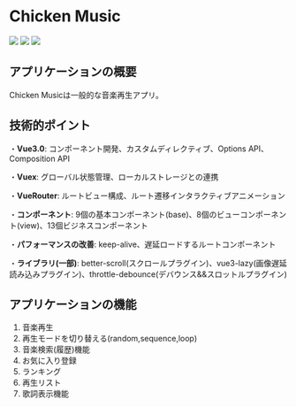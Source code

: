 # Chicken Music


![](https://img.shields.io/badge/<vue>-<3.0.0>-<green>) ![](https://img.shields.io/badge/<vue/cli>-<4.5.11>-<green>) ![](https://img.shields.io/badge/<node>-<14.16.0>-<blue>)



## アプリケーションの概要

Chicken Musicは一般的な音楽再生アプリ。　

## 技術的ポイント

・**Vue3.0**: コンポーネント開発、カスタムディレクティブ、Options API、Composition API

・**Vuex**: グローバル状態管理、ローカルストレージとの連携

・**VueRouter**: ルートビュー構成、ルート遷移インタラクティブアニメーション

・**コンポーネント**: 9個の基本コンポーネント(base)、8個のビューコンポーネント(view)、13個ビジネスコンポーネント

・**パフォーマンスの改善**: keep-alive、遅延ロードするルートコンポーネント

・**ライブラリ(一部)**: better-scroll(スクロールプラグイン)、vue3-lazy(画像遅延読み込みプラグイン)、throttle-debounce(デバウンス&&スロットルプラグイン)



## アプリケーションの機能

1. 音楽再生
2. 再生モードを切り替える(random,sequence,loop)
3. 音楽検索(履歴)機能  
4. お気に入り登録  
5. ランキング  
6. 再生リスト
7. 歌詞表示機能


